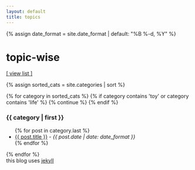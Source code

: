 ```yaml
---
layout: default
title: topics
---
```

{% assign date_format = site.date_format | default: "%B %-d, %Y" %}

<h1 class="post-title">topic-wise</h1>

<a class="noline" href="{{ './posts' | relative_url }}">[ view list ]</a>

{% assign sorted_cats = site.categories | sort %}

{% for category in sorted_cats %}
  {% if category contains 'toy' or category contains 'life' %}
    {% continue %}
  {% endif %}
<section id="{{ tag | first }}">
  <h3>{{ category | first }}</h3>
  <ul>
  {% for post in category.last %}
    <li><a class="noline mono" href="{{ post.url | relative_url }}">{{ post.title }}</a> - <i>{{ post.date | date: date_format }}</i></li>
  {% endfor %}
  </ul>
</section>
{% endfor %}

<div class="right"> this blog uses <a class="noline" target="_blank" href="https://jekyllrb.com/">jekyll</a></div>
